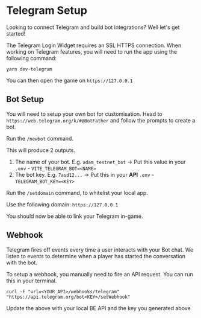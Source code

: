 # Telegram Setup

Looking to connect Telegram and build bot integrations? Well let's get started!

The Telegram Login Widget requires an SSL HTTPS connection. When working on Telegram features, you will need to run the app using the following command:

`yarn dev-telegram`

You can then open the game on `https://127.0.0.1`

## Bot Setup

You will need to setup your own bot for customisation. Head to `https://web.telegram.org/k/#@BotFather` and follow the prompts to create a bot.

Run the `/newbot` command.

This will produce 2 outputs.

1. The name of your bot. E.g. `adam_testnet_bot` -> Put this value in your `.env` - `VITE_TELEGRAM_BOT=<NAME>`
2. The bot key. E.g. `7asd12...` -> Put this in your **API** `.env` - `TELEGRAM_BOT_KEY=<KEY>`

Run the `/setdomain` command, to whitelist your local app.

Use the following domain: `https://127.0.0.1`

You should now be able to link your Telegram in-game.

## Webhook

Telegram fires off events every time a user interacts with your Bot chat. We listen to events to determine when a player has started the conversation with the bot.

To setup a webhook, you manually need to fire an API request. You can run this in your terminal.

`curl -F "url=<YOUR_API>/webhooks/telegram" "https://api.telegram.org/bot<KEY>/setWebhook"`

Update the above with your local BE API and the key you generated above
